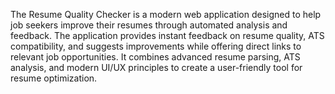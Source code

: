 The Resume Quality Checker is a modern web application designed to help job seekers improve their resumes through automated analysis and feedback. The application provides instant feedback on resume quality, ATS compatibility, and suggests improvements while offering direct links to relevant job opportunities. It combines advanced resume parsing, ATS analysis, and modern UI/UX principles to create a user-friendly tool for resume optimization.
